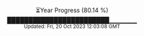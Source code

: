 <p align="center">
⏳Year Progress (80.14 %) <br>
████████████████████████▁▁▁▁▁▁ <br>
<sub>Updated: Fri, 20 Oct 2023 12:03:08 GMT</sub>
</p>

